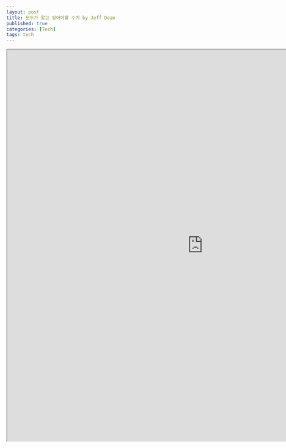 ```yaml
---
layout: post
title: 모두가 알고 있어야할 수치 by Jeff Dean
published: true
categories: [Tech]
tags: tech
---
```

<iframe width="1024" height="1024" src="https://docs.google.com/document/d/e/2PACX-1vRW9fGod0oQHkHLqd7DlmftaLTx8kU2XrBbHb-ugfx5y9dxD7ybzbMb3Vbf1E6AUmylZZ9qYfx6hGmT/pub?embedded=true"></iframe>  
    
